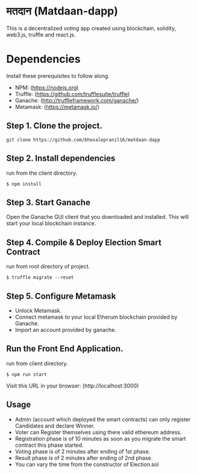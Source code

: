 # मतदान (Matdaan-dapp)
This is a decentralized voting app created using blockchain, solidity, web3.js, truffle and react.js.

# Dependencies
Install these prerequisites to follow along.

* NPM:  (https://nodejs.org)
* Truffle:  (https://github.com/trufflesuite/truffle)
* Ganache: (http://truffleframework.com/ganache/)
* Metamask: (https://metamask.io/)

## Step 1. Clone the project.
```
git clone https://github.com/bhosalepranil16/matdaan-dapp
```

## Step 2. Install dependencies
run from the client directory.
```
$ npm install
```
## Step 3. Start Ganache
Open the Ganache GUI client that you downloaded and installed. This will start your local blockchain instance.

## Step 4. Compile & Deploy Election Smart Contract
run from root directory of project.
```
$ truffle migrate --reset
```


## Step 5. Configure Metamask
* Unlock Metamask.
* Connect metamask to your local Etherum blockchain provided by Ganache.
* Import an account provided by ganache.


## Run the Front End Application.
run from client directory.
```
$ npm run start
```
Visit this URL in your browser: (http://localhost:3000)

## Usage
* Admin (account which deployed the smart contracts) can only register Candidates and declare Winner.
* Voter can Register themselves using there valid ethereum address.
* Registration phase is of 10 minutes as soon as you migrate the smart contract this phase started.
* Voting phase is of 2 minutes after ending of 1st phase.
* Result phase is of 2 minutes after ending of 2nd phase.
* You can vary the time from the constructor of Election.sol
